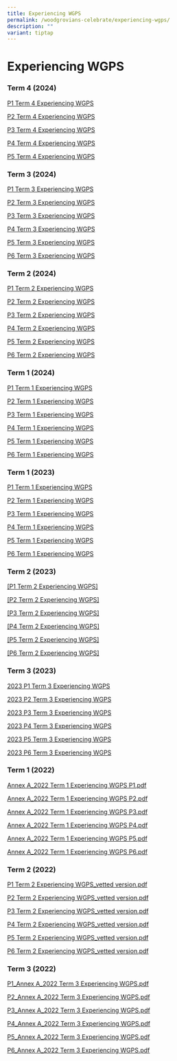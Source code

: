 ```yaml
---
title: Experiencing WGPS
permalink: /woodgrovians-celebrate/experiencing-wgps/
description: ""
variant: tiptap
---
```

<h1><strong>Experiencing WGPS</strong></h1>
<p></p>
<h3>Term 4 (2024)</h3>
<p><a href="/files/P1_Experiencing_WGPS_Term_4.pdf" rel="noopener nofollow" target="_blank">P1 Term 4 Experiencing WGPS</a>
</p>
<p><a href="/files/P2_Experiencing_WGPS_Term_4.pdf" rel="noopener nofollow" target="_blank">P2 Term 4 Experiencing WGPS</a>
</p>
<p><a href="/files/P3_Experiencing_WGPS_Term_4.pdf" rel="noopener nofollow" target="_blank">P3 Term 4 Experiencing WGPS</a>
</p>
<p><a href="/files/P4_Experiencing_WGPS_Term_4.pdf" rel="noopener nofollow" target="_blank">P4 Term 4 Experiencing WGPS</a>
</p>
<p><a href="/files/P5_Experiencing_WGPS_Term_4.pdf" rel="noopener nofollow" target="_blank">P5 Term 4 Experiencing WGPS</a>
</p>
<h3>Term 3 (2024)</h3>
<p><a href="/files/Experiencing WGPS/P1_2024_Term_3_Experiencing_WGPS.pdf" rel="noopener nofollow" target="_blank">P1 Term 3 Experiencing WGPS</a>
</p>
<p><a href="/files/Experiencing WGPS/P2_2024_Term_3_Experiencing_WGPS.pdf" rel="noopener nofollow" target="_blank">P2 Term 3 Experiencing WGPS</a>
</p>
<p><a href="/files/Experiencing WGPS/P3__2024_Term_3_Experiencing_WGPS.pdf" rel="noopener nofollow" target="_blank">P3 Term 3 Experiencing WGPS</a>
</p>
<p><a href="/files/Experiencing WGPS/P4__2024_Term_3_Experiencing_WGPS.pdf" rel="noopener nofollow" target="_blank">P4 Term 3 Experiencing WGPS</a>
</p>
<p><a href="/files/Experiencing WGPS/P5_2024_Term_3_Experiencing_WGPS.pdf" rel="noopener nofollow" target="_blank">P5 Term 3 Experiencing WGPS</a>
</p>
<p><a href="/files/Experiencing WGPS/P6_2024_Term_3_Experiencing_WGPS.pdf" rel="noopener nofollow" target="_blank">P6 Term 3 Experiencing WGPS</a>
</p>
<h3>Term 2 (2024)</h3>
<p><a href="/files/Experiencing WGPS/2024_Term_2_Experiencing_WGPS_P1.pdf" rel="noopener nofollow" target="_blank">P1 Term 2 Experiencing WGPS</a>
</p>
<p><a href="/files/Experiencing WGPS/2024_Term_2_Experiencing_WGPS_P2.pdf" rel="noopener nofollow" target="_blank">P2 Term 2 Experiencing WGPS</a>
</p>
<p><a href="/files/Experiencing WGPS/2024_Term_2_Experiencing_WGPS_P3.pdf" rel="noopener nofollow" target="_blank">P3 Term 2 Experiencing WGPS</a>
</p>
<p><a href="/files/Experiencing WGPS/2024_Term_2_Experiencing_WGPS_P4.pdf" rel="noopener nofollow" target="_blank">P4 Term 2 Experiencing WGPS</a>
</p>
<p><a href="/files/Experiencing WGPS/2024_Term_2_Experiencing_WGPS_P5.pdf" rel="noopener nofollow" target="_blank">P5 Term 2 Experiencing WGPS</a>
</p>
<p><a href="/files/Experiencing WGPS/2024_Term_2_Experiencing_WGPS_P6.pdf" rel="noopener nofollow" target="_blank">P6 Term 2 Experiencing WGPS</a>
</p>
<p></p>
<h3>Term 1 (2024)</h3>
<p><a href="/files/Experiencing%20WGPS/2024_Term_1_Experiencing_WGPS___P1.pdf" rel="noopener noreferrer nofollow" target="_blank">P1 Term 1 Experiencing WGPS</a>
</p>
<p><a href="/files/Experiencing%20WGPS/2024_Term_1_Experiencing_WGPS___P2.pdf" rel="noopener noreferrer nofollow" target="_blank">P2 Term 1 Experiencing WGPS</a>
</p>
<p><a href="/files/Experiencing%20WGPS/2024_Term_1_Experiencing_WGPS___P3.pdf" rel="noopener noreferrer nofollow" target="_blank">P3 Term 1 Experiencing WGPS</a>
</p>
<p><a href="/files/Experiencing%20WGPS/2024_Term_1_Experiencing_WGPS___P4.pdf" rel="noopener noreferrer nofollow" target="_blank">P4 Term 1 Experiencing WGPS</a>
</p>
<p><a href="/files/Experiencing%20WGPS/2024_Term_1_Experiencing_WGPS___P5.pdf" rel="noopener noreferrer nofollow" target="_blank">P5 Term 1 Experiencing WGPS</a>
</p>
<p><a href="/files/Experiencing%20WGPS/2024_Term_1_Experiencing_WGPS___P6.pdf" rel="noopener noreferrer nofollow" target="_blank">P6 Term 1 Experiencing WGPS</a>
</p>
<h3>Term 1 (2023)</h3>
<p><a href="/files/P1%20Term%201%20Experiencing%20WGPS.pdf" rel="noopener noreferrer nofollow" target="_blank">P1 Term 1 Experiencing WGPS</a>
</p>
<p><a href="/files/P2%20Term%201%20Experiencing%20WGPS.pdf" rel="noopener noreferrer nofollow" target="_blank">P2 Term 1 Experiencing WGPS</a>
</p>
<p><a href="/files/P3%20Term%201%20Experiencing%20WGPS.pdf" rel="noopener noreferrer nofollow" target="_blank">P3 Term 1 Experiencing WGPS</a>
</p>
<p><a href="/files/P4%20Term%201%20Experiencing%20WGPS.pdf" rel="noopener noreferrer nofollow" target="_blank">P4 Term 1 Experiencing WGPS</a>
</p>
<p><a href="/files/P5%20Term%201%20Experiencing%20WGPS.pdf" rel="noopener noreferrer nofollow" target="_blank">P5 Term 1 Experiencing WGPS</a>
</p>
<p><a href="/files/P6%20Term%201%20Experiencing%20WGPS.pdf" rel="noopener noreferrer nofollow" target="_blank">P6 Term 1 Experiencing WGPS</a>
</p>
<h3>Term 2 (2023)</h3>
<p><a href="/files/Experiencing%20WGPS/2023%20term%202%20p1%20experiencing%20wgps_final.pdf" rel="noopener noreferrer nofollow" target="_blank">[P1 Term 2 Experiencing WGPS]</a>
</p>
<p><a href="/files/Experiencing%20WGPS/2023%20term%202%20p2%20experiencing%20wgps_final.pdf" rel="noopener noreferrer nofollow" target="_blank">[P2 Term 2 Experiencing WGPS]</a>
</p>
<p><a href="/files/Experiencing%20WGPS/2023%20term%202%20p3%20experiencing%20wgps_final.pdf" rel="noopener noreferrer nofollow" target="_blank">[P3 Term 2 Experiencing WGPS]</a>
</p>
<p><a href="/files/Experiencing%20WGPS/2023%20term%202%20p4%20experiencing%20wgps_final.pdf" rel="noopener noreferrer nofollow" target="_blank">[P4 Term 2 Experiencing WGPS]</a>
</p>
<p><a href="/files/Experiencing%20WGPS/2023%20term%202%20p5%20experiencing%20wgps_final.pdf" rel="noopener noreferrer nofollow" target="_blank">[P5 Term 2 Experiencing WGPS]</a>
</p>
<p><a href="/files/Experiencing%20WGPS/2023%20term%202%20p6%20experiencing%20wgps_final.pdf" rel="noopener noreferrer nofollow" target="_blank">[P6 Term 2 Experiencing WGPS]</a>
</p>
<h3>Term 3 (2023)</h3>
<p><a href="/files/Experiencing%20WGPS/2023%20p1%20term%203%20experiencing%20wgps.pdf" rel="noopener noreferrer nofollow" target="_blank">2023 P1 Term 3 Experiencing WGPS</a>
</p>
<p><a href="/files/Experiencing%20WGPS/2023%20p2%20term%203%20experiencing%20wgps.pdf" rel="noopener noreferrer nofollow" target="_blank">2023 P2 Term 3 Experiencing WGPS</a>
</p>
<p><a href="/files/Experiencing%20WGPS/2023%20p3%20term%203%20experiencing%20wgps.pdf" rel="noopener noreferrer nofollow" target="_blank">2023 P3 Term 3 Experiencing WGPS</a>
</p>
<p><a href="/files/Experiencing%20WGPS/2023%20p4%20term%203%20experiencing%20wgps.pdf" rel="noopener noreferrer nofollow" target="_blank">2023 P4 Term 3 Experiencing WGPS</a>
</p>
<p><a href="/files/Experiencing%20WGPS/2023%20p5%20term%203%20experiencing%20wgps.pdf" rel="noopener noreferrer nofollow" target="_blank">2023 P5 Term 3 Experiencing WGPS</a>
</p>
<p><a href="/files/Experiencing%20WGPS/2023%20p6%20term%203%20experiencing%20wgps.pdf" rel="noopener noreferrer nofollow" target="_blank">2023 P6 Term 3 Experiencing WGPS</a>
</p>
<h3>Term 1 (2022)</h3>
<p><a href="/files/Annex%20A_2022%20Term%201%20Experiencing%20WGPS%20P1.pdf" rel="noopener noreferrer nofollow" target="_blank">Annex A_2022 Term 1 Experiencing WGPS P1.pdf</a>
</p>
<p><a href="/files/Annex%20A_2022%20Term%201%20Experiencing%20WGPS%20P2.pdf" rel="noopener noreferrer nofollow" target="_blank">Annex A_2022 Term 1 Experiencing WGPS P2.pdf</a>
</p>
<p><a href="/files/Annex%20A_2022%20Term%201%20Experiencing%20WGPS%20P3.pdf" rel="noopener noreferrer nofollow" target="_blank">Annex A_2022 Term 1 Experiencing WGPS P3.pdf</a>
</p>
<p><a href="/files/Annex%20A_2022%20Term%201%20Experiencing%20WGPS%20P4.pdf" rel="noopener noreferrer nofollow" target="_blank">Annex A_2022 Term 1 Experiencing WGPS P4.pdf</a>
</p>
<p><a href="/files/Annex%20A_2022%20Term%201%20Experiencing%20WGPS%20P5.pdf" rel="noopener noreferrer nofollow" target="_blank">Annex A_2022 Term 1 Experiencing WGPS P5.pdf</a>
</p>
<p><a href="/files/Annex%20A_2022%20Term%201%20Experiencing%20WGPS%20P6.pdf" rel="noopener noreferrer nofollow" target="_blank">Annex A_2022 Term 1 Experiencing WGPS P6.pdf</a>
</p>
<h3>Term 2 (2022)</h3>
<p><a href="/files/P1%20Term%202%20Experiencing%20WGPS_vetted%20version.pdf" rel="noopener noreferrer nofollow" target="_blank">P1 Term 2 Experiencing WGPS_vetted version.pdf</a>
</p>
<p><a href="/files/P2%20Term%202%20Experiencing%20WGPS_vetted%20version.pdf" rel="noopener noreferrer nofollow" target="_blank">P2 Term 2 Experiencing WGPS_vetted version.pdf</a>
</p>
<p><a href="/files/P3%20Term%202%20Experiencing%20WGPS_vetted%20version.pdf" rel="noopener noreferrer nofollow" target="_blank">P3 Term 2 Experiencing WGPS_vetted version.pdf</a>
</p>
<p><a href="/files/P4%20Term%202%20Experiencing%20WGPS_vetted%20version.pdf" rel="noopener noreferrer nofollow" target="_blank">P4 Term 2 Experiencing WGPS_vetted version.pdf</a>
</p>
<p><a href="/files/P5%20Term%202%20Experiencing%20WGPS_vetted%20version.pdf" rel="noopener noreferrer nofollow" target="_blank">P5 Term 2 Experiencing WGPS_vetted version.pdf</a>
</p>
<p><a href="/files/P6%20Term%202%20Experiencing%20WGPS_vetted%20version.pdf" rel="noopener noreferrer nofollow" target="_blank">P6 Term 2 Experiencing WGPS_vetted version.pdf</a>
</p>
<h3>Term 3 (2022)</h3>
<p><a href="/files/Experiencing%20WGPS/P1_ADM3702022_Annex%20A_2022%20Term%203%20Experiencing%20WGPS_15%20Sept_P1.pdf" rel="noopener noreferrer nofollow" target="_blank">P1_Annex A_2022 Term 3 Experiencing WGPS.pdf</a>
</p>
<p><a href="/files/Experiencing%20WGPS/P2_ADM3702022_Annex%20A_2022%20Term%203%20Experiencing%20WGPS_15%20Sept_P2.pdf" rel="noopener noreferrer nofollow" target="_blank">P2_Annex A_2022 Term 3 Experiencing WGPS.pdf</a>
</p>
<p><a href="/files/Experiencing%20WGPS/P3_ADM3702022_Annex%20A_2022%20Term%203%20Experiencing%20WGPS_15%20Sept_P3.pdf" rel="noopener noreferrer nofollow" target="_blank">P3_Annex A_2022 Term 3 Experiencing WGPS.pdf</a>
</p>
<p><a href="/files/Experiencing%20WGPS/P4_ADM3702022_Annex%20A_2022%20Term%203%20Experiencing%20WGPS_15%20Sept_P4.pdf" rel="noopener noreferrer nofollow" target="_blank">P4_Annex A_2022 Term 3 Experiencing WGPS.pdf</a>
</p>
<p><a href="/files/Experiencing%20WGPS/P5_ADM3702022_Annex%20A_2022%20Term%203%20Experiencing%20WGPS_15%20Sept_P5.pdf" rel="noopener noreferrer nofollow" target="_blank">P5_Annex A_2022 Term 3 Experiencing WGPS.pdf</a>
</p>
<p><a href="/files/Experiencing%20WGPS/P6_ADM3702022_Annex%20A_2022%20Term%203%20Experiencing%20WGPS_15%20Sept_P6.pdf" rel="noopener noreferrer nofollow" target="_blank">P6_Annex A_2022 Term 3 Experiencing WGPS.pdf</a>
</p>
<p></p>
<p></p>
